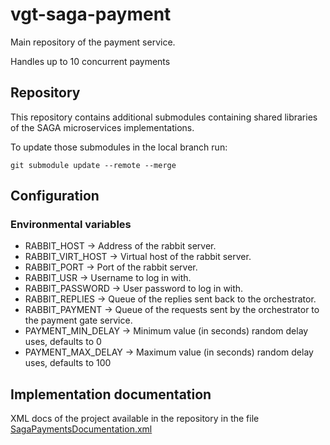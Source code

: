 # vgt-saga-payment

Main repository of the payment service.

Handles up to 10 concurrent payments

## Repository

This repository contains additional submodules containing shared libraries of the SAGA microservices implementations.

To update those submodules in the local branch run:

    git submodule update --remote --merge

## Configuration

### Environmental variables

- RABBIT_HOST -> Address of the rabbit server.
- RABBIT_VIRT_HOST -> Virtual host of the rabbit server.
- RABBIT_PORT -> Port of the rabbit server.
- RABBIT_USR -> Username to log in with.
- RABBIT_PASSWORD -> User password to log in with.
- RABBIT_REPLIES -> Queue of the replies sent back to the orchestrator.
- RABBIT_PAYMENT -> Queue of the requests sent by the orchestrator to the payment gate service.
- PAYMENT_MIN_DELAY -> Minimum value (in seconds) random delay uses, defaults to 0
- PAYMENT_MAX_DELAY -> Maximum value (in seconds) random delay uses, defaults to 100

## Implementation documentation
XML docs of the project available in the repository in the
file [SagaPaymentsDocumentation.xml](SagaPaymentsDocumentation.xml)
